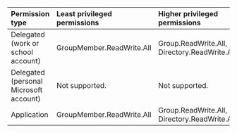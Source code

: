 |Permission type|Least privileged permissions|Higher privileged permissions|
|:---|:---|:---|
|Delegated (work or school account)|GroupMember.ReadWrite.All|Group.ReadWrite.All, Directory.ReadWrite.All|
|Delegated (personal Microsoft account)|Not supported.|Not supported.|
|Application|GroupMember.ReadWrite.All|Group.ReadWrite.All, Directory.ReadWrite.All|